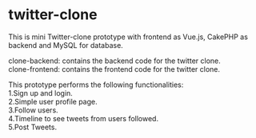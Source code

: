# twitter-clone
This is mini Twitter-clone prototype with frontend as Vue.js, CakePHP as backend and MySQL for database.

clone-backend: contains the backend code for the twitter clone.  
clone-frontend: contains the frontend code for the twitter clone.  

This prototype performs the following functionalities:  
1.Sign up and login.  
2.Simple user profile page.  
3.Follow users.  
4.Timeline to see tweets from users followed.  
5.Post Tweets.  